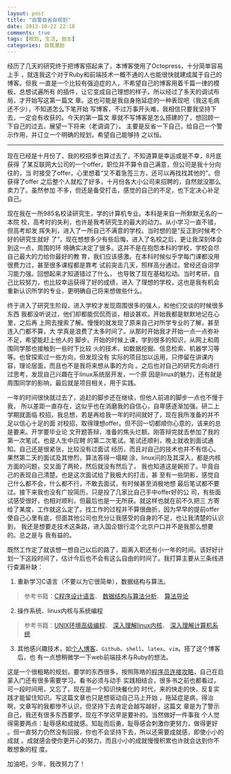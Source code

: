 ```yaml
---
layout: post
title: "自警自省自规划"
date: 2013-10-22 22:18
comments: true
tags: [规划, 生活, 励志]
categories: 自我激励
---
```

经历了几天的研究终于把博客搭起来了，本博客使用了Octopress，十分简单容易上手
，就连我这个对于Ruby和前端技术一概不通的人也能很快就建成属于自己的博客。但我
一直是一个比较有强迫症的人，不希望自己的博客用着千篇一律的模板，总想试遍所有
的插件，让它变成自己理想的样子。所以经过了多天的调试布局，才开始写这第一篇文
章。这也可能是我自身拖延症的一种表现吧（我这毛病还不少），不知道怎么下笔开始
写博客，不过万事开头难，我相信只要我坚持下去，一定会有收获的。今天的第一篇文
章就不写博客是怎么搭建的了，想回顾一下自己的过去，展望一下将来（老调调了）。
主要是反省一下自己，给自己一个警示作用，并订立一个明确的规划，希望自己能够持
之以恒。
<!-- more -->
***
现在已经是十月份了，我的校招季也算过去了，不知道算是幸运或是不幸，8月底获得
了某互联网大公司的一个offer，职位并不算令自己满意，但公司是我十分向往的，当
时接受了offer，心里想着“又不着急签三方，还可以再找找其他的”。但获得了offer
之后整个人就松了好多，十月份各大小公司来招聘的，自然就没那么卖力了。虽然参加
不多，但还是备受打击，感觉的自己的不足，也下定决心补足自己。

现在我在一所985名校读研究生，学的计算机专业。本科是来自一所默默无名的一本院
校，高考时的失利，也许是我考研究生的最大的动力。从小学习一直不错，但高考却发
挥失利，进入了一所自己不满意的学校。当时想的是“反正到时候考个好的研究生就好
了”，现在想想多少有些后悔，进入了名校之后，更让我深刻体会到这一点，周围的环
境确实决定了很多。这并不是在抱怨本科的学校，学校会尽自己最大的力给你最好的教
育，我们应该感激。在本科时候似乎学每门课都没用很费力过，甚至很多课程都是靠考
试前突击几天，照样高分通过，曾经还自诩学习能力强。回想起来才知道错过了什么，
也导致了现在基础松动。当时考研，自己比较努力，也比较幸运获得了好的成绩，进入
了理想的学校，这也是我有机会重新认识所学的专业，更明确自己将来想做些什么。

终于进入了研究生阶段，进入学校才发现周围很多的强人，和他们交谈的时候很多东西
我都没听说过，他们却都能侃侃而谈，相谈甚欢。开始我都是默默地记在心里，之后再
上网去搜索了解。慢慢的就发现了原来自己对所学专业的了解，甚至连入门都不算，大
学真是浪费了太多时间了。从那时开始我才开始一点一点弥补不足，希望能赶上他人的
脚步。开始的时候上课，学到很多的知识，从网上和周围同学那也接触到一些时下比较
火的技术，如数据挖掘、信息检索、机器学习等等。也曾探索过一些方向，但发现没有
实际的项目加以运用，只停留在讲课内容，理论层面，而且也不是我将来想从事的方向
。之后也对自己的研究方向进行过思考，发现自己兴趣在于linux系统层开发，一个原
因是linux的魅力，还有就是周围同学的影响，最后就是项目相关，用于实践。

一年的时间很快就过去了，追赶的脚步还在继续，但他人前进的脚步一点也不慢于我，
所以差距一直存在，这似乎也在消磨我的自信心，自卑感逐渐加强。研二上学期就面临
校招，我总想，若是再给我一年的时间就好了，现在我所准备的并不足以信心十足的面
对校招，取得理想offer。但不回一切都顺你心意的，该来的总是要来。开学要毕业论
文开题答辩，准备的焦头烂额。刚答辩完就去参加了我的第一次笔试，也是人生中应聘
的第二次笔试。笔试还顺利，晚上就收到面试通知。自己还是很紧张，比较没有过面试
经历，而且对自己的技术也并不有信心。果然第二天的面试及其惨烈，算法答得一塌糊
涂，linux问的及其深入，都是内核方面的问题，交叉面了两轮，然后就没有然后了，
我也知道这是婉拒了。毕竟自己的表现自己清楚。也是这次面试给了我极大的打击，甚
至有一些阴影，感觉自己什么都不会，什么都不行，不敢去面试，有时候甚至消极地想
最后笔试都不要过。接下来我也没有广投简历，只是投了几家比自己手中offer好的公
司，有些面试感受很好，也相对顺利，但最后也是一无所获。就这样也就在前不久把三
方寄给了某度，工作就这么定了。找工作的过程并不算很曲折，因为早早的提前offer
使自己心里有底，但面其他公司也充分让我感受的自身的不足，也让我清楚的认识到，
我还是想要走技术这条路，进入国企银行混个北京户口并不是我那么想要的。总之是与
我有益的。

既然工作定了就该想一想自己以后的路了，距离入职还有小一年的时间。该好好计划一下这段时间了，估计今后也不会有这么自由的时间了。我打算主要从三条线进行查漏补缺：

1. 重新学习C语言（不要以为它很简单），数据结构与算法。
> 参考书籍：[C程序设计语言](http://www.amazon.cn/C%E7%A8%8B%E5%BA%8F%E8%AE%BE%E8%AE%A1%E8%AF%AD%E8%A8%80-%E5%85%8B%E5%B0%BC%E6%B1%89/dp/B0011425T8/ref=sr_1_1?ie=UTF8&qid=1382437254&sr=8-1&keywords=C%E7%A8%8B%E5%BA%8F%E8%AE%BE%E8%AE%A1%E8%AF%AD%E8%A8%80)、
[数据结构与算法分析](http://www.amazon.cn/%E6%95%B0%E6%8D%AE%E7%BB%93%E6%9E%84%E4%B8%8E%E7%AE%97%E6%B3%95%E5%88%86%E6%9E%90-C%E8%AF%AD%E8%A8%80%E6%8F%8F%E8%BF%B0-%E7%BB%B4%E6%96%AF/dp/B002WC7NGS/ref=sr_1_1?ie=UTF8&qid=1382437316&sr=8-1&keywords=%E6%95%B0%E6%8D%AE%E7%BB%93%E6%9E%84%E4%B8%8E%E7%AE%97%E6%B3%95%E5%88%86%E6%9E%90)、
[算法导论](http://www.amazon.cn/%E7%AE%97%E6%B3%95%E5%AF%BC%E8%AE%BA-Thomas-H-Cormen/dp/B00AK7BYJY/ref=sr_1_1?ie=UTF8&qid=1382437342&sr=8-1&keywords=%E7%AE%97%E6%B3%95%E5%AF%BC%E8%AE%BA)
2. 操作系统、linux内核与系统编程
> 参考书籍：[UNIX环境高级编程](http://www.amazon.cn/UNIX%E7%8E%AF%E5%A2%83%E9%AB%98%E7%BA%A7%E7%BC%96%E7%A8%8B-%E5%8F%B2%E8%92%82%E6%96%87%E6%96%AF/dp/B00114GRG0/ref=sr_1_1?ie=UTF8&qid=1382437399&sr=8-1&keywords=UNIX%E7%8E%AF%E5%A2%83%E9%AB%98%E7%BA%A7%E7%BC%96%E7%A8%8B)、
[深入理解linux内核](http://www.amazon.cn/%E6%B7%B1%E5%85%A5%E7%90%86%E8%A7%A3LINUX%E5%86%85%E6%A0%B8-%E5%8D%9A%E9%9F%A6/dp/B0011F5RYM/ref=sr_1_1?ie=UTF8&qid=1382437438&sr=8-1&keywords=%E6%B7%B1%E5%85%A5%E7%90%86%E8%A7%A3linux%E5%86%85%E6%A0%B8)、
[深入理解计算机系统](http://www.amazon.cn/%E8%AE%A1%E7%AE%97%E6%9C%BA%E7%A7%91%E5%AD%A6%E4%B8%9B%E4%B9%A6-%E6%B7%B1%E5%85%A5%E7%90%86%E8%A7%A3%E8%AE%A1%E7%AE%97%E6%9C%BA%E7%B3%BB%E7%BB%9F-%E5%B8%83%E8%8E%B1%E6%81%A9%E7%89%B9/dp/B004BJ18KM/ref=sr_1_1?ie=UTF8&qid=1382437465&sr=8-1&keywords=%E6%B7%B1%E5%85%A5%E7%90%86%E8%A7%A3%E8%AE%A1%E7%AE%97%E6%9C%BA%E7%B3%BB%E7%BB%9F)
3. 其他感兴趣技术，如[个人博客](http://812lcl.github.io/)、`Github`、`shell`、`latex`、`vim`。搭了这个博客后，也
有一点想稍微学一下web前端技术与Ruby的想法。

这是一个很粗略的规划，要学的东西很多，按照陈皓的[程序员连接攻略](http://coolshell.cn/articles/4990.html)，自己在启蒙入门还有很多需要学习。看书必须与动手
实践相结合，很多书之前也都看过，可一段时间用，又忘了，现在是一个知识快餐化的
时代，来的快走的快，反复实践才能留住知识。写这篇文章也只是想驱动自己马上开始
，拖延症是病，得治啊，文章写的我都惨不认识，但坚持下去肯定会越写越好，这篇文
章是为了警示自己，我还有很多东西要学，现在不学迟早是要补的。当然做好一件事我
个人觉得需要两点：耻辱感和成就感。知耻而后勇，耻辱感会刺激你更努力，做得更好
。但一直努力仍然没有回报，你也不会坚持下去，所以还需要成就感，即使小小的成就
。成就感会使你更开心的努力，而且小小的成就慢慢积累也许就会达到你不敢想象的程
度。

加油吧，少年，我改努力了！
